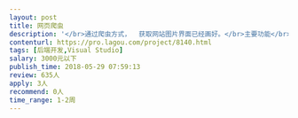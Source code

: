```yaml
---                
layout: post       
title: 网页爬虫           
description: '</br>通过爬虫方式，  获取网站图片界面已经画好。</br>主要功能</br>1，输入查询条件，条件会直接请求网站，网站展示列表结果，将列表图片保存数据库，</br>2.用户可通过获取数据库信息  下载图片，并且按一定文件格式保存</br>3.获取网络图片时，通过数据库判断是否最新图片</br></br>要求使用c#  vs完成</br>'     
contenturl: https://pro.lagou.com/project/8140.html      
tags: [后端开发,Visual Studio]            
salary: 3000元以下          
publish_time: 2018-05-29 07:59:13         
review: 635人                   
apply: 3人                   
recommend: 0人                   
time_range: 1-2周              
---                 
```

